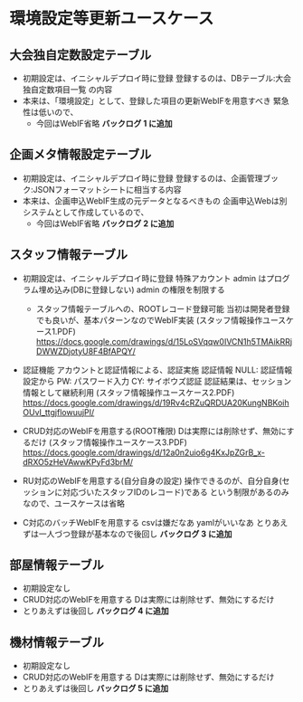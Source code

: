 環境設定等更新ユースケース
====

## 大会独自定数設定テーブル

- 初期設定は、イニシャルデプロイ時に登録
  登録するのは、DBテーブル:大会独自定数項目一覧 の内容
- 本来は、「環境設定」として、登録した項目の更新WebIFを用意すべき
  緊急性は低いので、
  - 今回はWebIF省略
    **バックログ 1 に追加**

## 企画メタ情報設定テーブル

- 初期設定は、イニシャルデプロイ時に登録
  登録するのは、企画管理ブック:JSONフォーマットシートに相当する内容
- 本来は、企画申込WebIF生成の元データとなるべきもの
  企画申込Webは別システムとして作成しているので、
  - 今回はWebIF省略
    **バックログ 2 に追加**

## スタッフ情報テーブル

- 初期設定は、イニシャルデプロイ時に登録
  特殊アカウント admin はプログラム埋め込み(DBに登録しない)
  admin の権限を制限する
    - スタッフ情報テーブルへの、ROOTレコード登録可能
    当初は開発者登録でも良いが、基本パターンなのでWebIF実装
(スタッフ情報操作ユースケース1.PDF)
https://docs.google.com/drawings/d/15LoSVqqw0IVCN1h5TMAikRRjDWWZDjotyU8F4BfAPQY/

- 認証機能
  アカウントと認証情報による、認証実施
  認証情報
    NULL: 認証情報設定から
    PW: パスワード入力
    CY: サイボウズ認証
  認証結果は、セッション情報として継続利用
(スタッフ情報操作ユースケース2.PDF)
https://docs.google.com/drawings/d/19Rv4cRZuQRDUA20KungNBKoihOUvI_ttgjflowuujPI/

- CRUD対応のWebIFを用意する(ROOT権限)
    Dは実際には削除せず、無効にするだけ
(スタッフ情報操作ユースケース3.PDF)
https://docs.google.com/drawings/d/12a0n2uio6g4KxJpZGrB_x-dRXO5zHeVAwwKPyFd3brM/

- RU対応のWebIFを用意する(自分自身の設定)
    操作できるのが、自分自身(セッションに対応づいたスタッフIDのレコード)である
    という制限があるのみなので、ユースケースは省略

- C対応のバッチWebIFを用意する
    csvは嫌だなあ yamlがいいなあ
    とりあえずは一人づつ登録が基本なので後回し
    **バックログ 3 に追加**
 
## 部屋情報テーブル

- 初期設定なし
- CRUD対応のWebIFを用意する
    Dは実際には削除せず、無効にするだけ
- とりあえずは後回し
    **バックログ 4 に追加**

## 機材情報テーブル

- 初期設定なし
- CRUD対応のWebIFを用意する
    Dは実際には削除せず、無効にするだけ
- とりあえずは後回し
    **バックログ 5 に追加**
